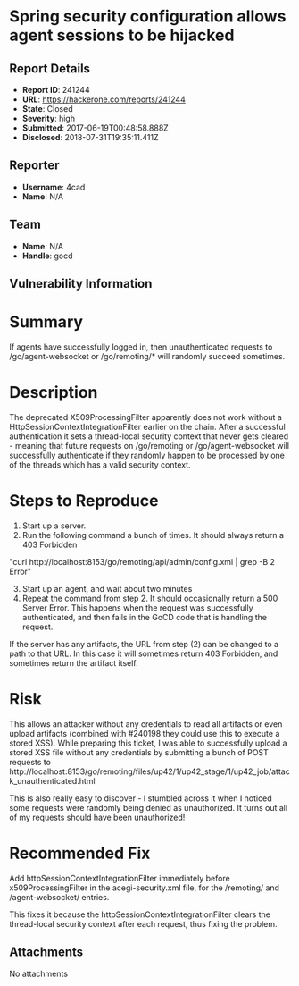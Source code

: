 # Spring security configuration allows agent sessions to be hijacked

## Report Details
- **Report ID**: 241244
- **URL**: https://hackerone.com/reports/241244
- **State**: Closed
- **Severity**: high
- **Submitted**: 2017-06-19T00:48:58.888Z
- **Disclosed**: 2018-07-31T19:35:11.411Z

## Reporter
- **Username**: 4cad
- **Name**: N/A

## Team
- **Name**: N/A
- **Handle**: gocd

## Vulnerability Information
Summary
=======
If agents have successfully logged in, then unauthenticated requests to /go/agent-websocket or /go/remoting/* will randomly succeed sometimes.

Description
========

The deprecated X509ProcessingFilter apparently does not work without a HttpSessionContextIntegrationFilter earlier on the chain. After a successful authentication it sets a thread-local security context that never gets cleared - meaning that future requests on /go/remoting or /go/agent-websocket will successfully authenticate if they randomly happen to be processed by one of the threads which has a valid security context.

Steps to Reproduce
=======
1) Start up a server.
2) Run the following command a bunch of times. It should always return a 403 Forbidden

 "curl http://localhost:8153/go/remoting/api/admin/config.xml | grep -B 2 Error"

3) Start up an agent, and wait about two minutes
4) Repeat the command from step 2. It should occasionally return a 500 Server Error. This happens when the request was successfully authenticated, and then fails in the GoCD code that is handling the request.

If the server has any artifacts, the URL from step (2) can be changed to a path to that URL. In this case it will sometimes return 403 Forbidden, and sometimes return the artifact itself. 

Risk
========

This allows an attacker without any credentials to read all artifacts or even upload artifacts (combined with #240198 they could use this to execute a stored XSS). While preparing this ticket, I was able to successfully upload a stored XSS file without any credentials by submitting a bunch of POST requests to http://localhost:8153/go/remoting/files/up42/1/up42_stage/1/up42_job/attack_unauthenticated.html

This is also really easy to discover - I stumbled across it when I noticed some requests were randomly being denied as unauthorized. It turns out all of my requests should have been unauthorized!

Recommended Fix
========
Add httpSessionContextIntegrationFilter immediately before x509ProcessingFilter in the acegi-security.xml file, for the /remoting/ and /agent-websocket/ entries.

This fixes it because the httpSessionContextIntegrationFilter clears the thread-local security context after each request, thus fixing the problem. 


## Attachments
No attachments
